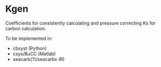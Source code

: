 # Kgen
Coefficients for consistently calculating and pressure correcting Ks for carbon calculation.

To be implemented in:
- cbsyst (Python)
- csys/BuCC (Matlab)
- seacarb(?)/seacarbx (R)